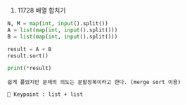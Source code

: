 1. 11728 배열 합치기
``` python
N, M = map(int, input().split())
A = list(map(int, input().split()))
B = list(map(int, input().split()))

result = A + B
result.sort()

print(*result)
```

    쉽게 풀었지만 문제의 의도는 분할정복이라고 한다. (merge sort 이용)

    🔑 Keypoint : list + list